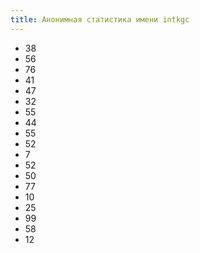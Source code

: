 ```yaml
---
title: Анонимная статистика имени intkgc
---
```

- 38  
- 56  
- 76  
- 41  
- 47  
- 32  
- 55  
- 44  
- 55  
- 52  
- 7  
- 52  
- 50  
- 77  
- 10  
- 25
- 99
- 58
- 12
